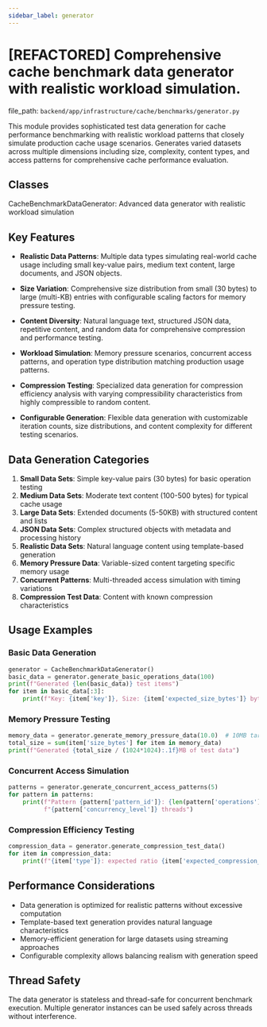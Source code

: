 ```yaml
---
sidebar_label: generator
---
```


# [REFACTORED] Comprehensive cache benchmark data generator with realistic workload simulation.

  file_path: `backend/app/infrastructure/cache/benchmarks/generator.py`

This module provides sophisticated test data generation for cache performance benchmarking
with realistic workload patterns that closely simulate production cache usage scenarios.
Generates varied datasets across multiple dimensions including size, complexity, content types,
and access patterns for comprehensive cache performance evaluation.

## Classes

CacheBenchmarkDataGenerator: Advanced data generator with realistic workload simulation

## Key Features

- **Realistic Data Patterns**: Multiple data types simulating real-world cache usage
including small key-value pairs, medium text content, large documents, and JSON objects.

- **Size Variation**: Comprehensive size distribution from small (30 bytes) to large
(multi-KB) entries with configurable scaling factors for memory pressure testing.

- **Content Diversity**: Natural language text, structured JSON data, repetitive content,
and random data for comprehensive compression and performance testing.

- **Workload Simulation**: Memory pressure scenarios, concurrent access patterns,
and operation type distribution matching production usage patterns.

- **Compression Testing**: Specialized data generation for compression efficiency analysis
with varying compressibility characteristics from highly compressible to random content.

- **Configurable Generation**: Flexible data generation with customizable iteration counts,
size distributions, and content complexity for different testing scenarios.

## Data Generation Categories

1. **Small Data Sets**: Simple key-value pairs (30 bytes) for basic operation testing
2. **Medium Data Sets**: Moderate text content (100-500 bytes) for typical cache usage
3. **Large Data Sets**: Extended documents (5-50KB) with structured content and lists
4. **JSON Data Sets**: Complex structured objects with metadata and processing history
5. **Realistic Data Sets**: Natural language content using template-based generation
6. **Memory Pressure Data**: Variable-sized content targeting specific memory usage
7. **Concurrent Patterns**: Multi-threaded access simulation with timing variations
8. **Compression Test Data**: Content with known compression characteristics

## Usage Examples

### Basic Data Generation

```python
generator = CacheBenchmarkDataGenerator()
basic_data = generator.generate_basic_operations_data(100)
print(f"Generated {len(basic_data)} test items")
for item in basic_data[:3]:
    print(f"Key: {item['key']}, Size: {item['expected_size_bytes']} bytes")
```

### Memory Pressure Testing

```python
memory_data = generator.generate_memory_pressure_data(10.0)  # 10MB target
total_size = sum(item['size_bytes'] for item in memory_data)
print(f"Generated {total_size / (1024*1024):.1f}MB of test data")
```

### Concurrent Access Simulation

```python
patterns = generator.generate_concurrent_access_patterns(5)
for pattern in patterns:
    print(f"Pattern {pattern['pattern_id']}: {len(pattern['operations'])} ops, "
          f"{pattern['concurrency_level']} threads")
```

### Compression Efficiency Testing

```python
compression_data = generator.generate_compression_test_data()
for item in compression_data:
    print(f"{item['type']}: expected ratio {item['expected_compression_ratio']}")
```

## Performance Considerations

- Data generation is optimized for realistic patterns without excessive computation
- Template-based text generation provides natural language characteristics
- Memory-efficient generation for large datasets using streaming approaches
- Configurable complexity allows balancing realism with generation speed

## Thread Safety

The data generator is stateless and thread-safe for concurrent benchmark execution.
Multiple generator instances can be used safely across threads without interference.
